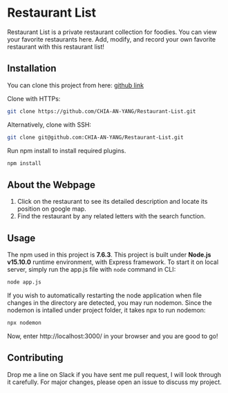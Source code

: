 # Restaurant List

Restaurant List is a private restaurant collection for foodies. You can view your favorite restaurants here. Add, modify, and record your own favorite restaurant with this restaurant list!

## Installation

You can clone this project from here: [github link](https://github.com/CHIA-AN-YANG/Restaurant-List.git)

Clone with HTTPs:

```bash
git clone https://github.com/CHIA-AN-YANG/Restaurant-List.git
```
Alternatively, clone with SSH:
```bash
git clone git@github.com:CHIA-AN-YANG/Restaurant-List.git
```
Run npm install to install required plugins.

```bash
npm install
```
## About the Webpage

1. Click on the restaurant to see its detailed description and locate its position on google map.
2. Find the restaurant by any related letters with the search function. 

## Usage

The npm used in this project is **7.6.3**. This project is built under **Node.js v15.10.0** runtime environment, with Express framework. To start it on local server, simply run the app.js file with `node` command in CLI:

```bash
node app.js
```
If you wish to automatically restarting the node application when file changes in the directory are detected, you may run nodemon.
Since the nodemon is intalled under project folder, it takes npx to run nodemon:

```bash
npx nodemon
```
Now, enter http://localhost:3000/ in your browser and you are good to go!


## Contributing
Drop me a line on Slack if you have sent me pull request, I will look through it carefully. For major changes, please open an issue to discuss my project.
